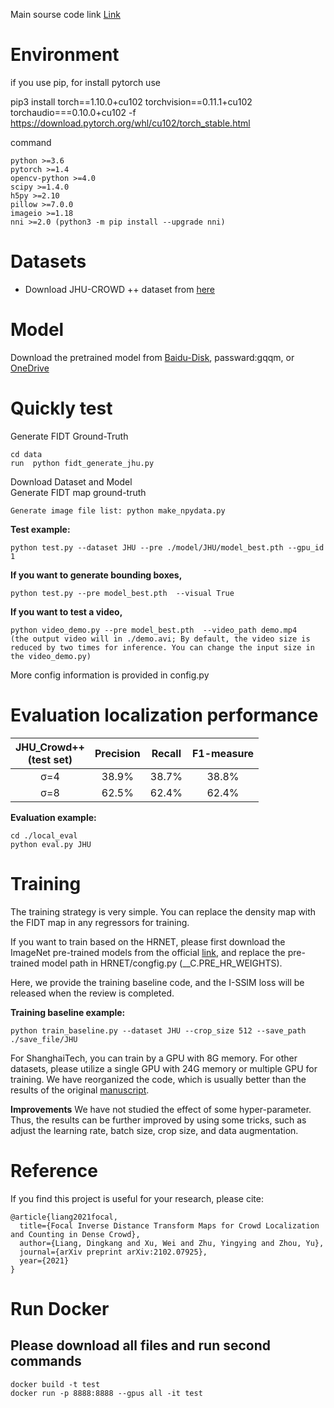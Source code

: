 Main sourse code link [Link](https://github.com/dk-liang/FIDTM)

# Environment

if you use pip, for install pytorch use


pip3 install torch==1.10.0+cu102 torchvision==0.11.1+cu102 torchaudio===0.10.0+cu102 -f https://download.pytorch.org/whl/cu102/torch_stable.html 


command

    python >=3.6
    pytorch >=1.4
    opencv-python >=4.0
    scipy >=1.4.0
    h5py >=2.10
    pillow >=7.0.0
    imageio >=1.18
    nni >=2.0 (python3 -m pip install --upgrade nni)

# Datasets

- Download JHU-CROWD ++ dataset from [here](http://www.crowd-counting.com/)

# Model

Download the pretrained model from [Baidu-Disk](https://pan.baidu.com/s/1SaPppYrkqdWeHueNlcvUJw), passward:gqqm, or [OneDrive](https://1drv.ms/u/s!Ak_WZsh5Fl0lhCneubkIv1mTllAZ?e=0zMHSM)

# Quickly test

Generate FIDT Ground-Truth

```
cd data
run  python fidt_generate_jhu.py
```

Download Dataset and Model  
Generate FIDT map ground-truth

```
Generate image file list: python make_npydata.py
```

**Test example:**

```
python test.py --dataset JHU --pre ./model/JHU/model_best.pth --gpu_id 1
```

**If you want to generate bounding boxes,**

```
python test.py --pre model_best.pth  --visual True
```

**If you want to test a video,**

```
python video_demo.py --pre model_best.pth  --video_path demo.mp4
(the output video will in ./demo.avi; By default, the video size is reduced by two times for inference. You can change the input size in the video_demo.py)
```

More config information is provided in config.py

# Evaluation localization performance

| JHU_Crowd++ <br />(test set) | Precision | Recall | F1-measure |
| :--------------------------: | :-------: | :----: | :--------: |
|             σ=4              |   38.9%   | 38.7%  |   38.8%    |
|             σ=8              |   62.5%   | 62.4%  |   62.4%    |

**Evaluation example:**

```
cd ./local_eval
python eval.py JHU
```

# Training

The training strategy is very simple. You can replace the density map with the FIDT map in any regressors for training.

If you want to train based on the HRNET, please first download the ImageNet pre-trained models from the official [link](https://onedrive.live.com/?authkey=!AKvqI6pBZlifgJk&cid=F7FD0B7F26543CEB&id=F7FD0B7F26543CEB!116&parId=F7FD0B7F26543CEB!105&action=locate), and replace the pre-trained model path in HRNET/congfig.py (\_\_C.PRE_HR_WEIGHTS).

Here, we provide the training baseline code, and the I-SSIM loss will be released when the review is completed.

**Training baseline example:**

```
python train_baseline.py --dataset JHU --crop_size 512 --save_path ./save_file/JHU
```

For ShanghaiTech, you can train by a GPU with 8G memory. For other datasets, please utilize a single GPU with 24G memory or multiple GPU for training. We have reorganized the code, which is usually better than the results of the original [manuscript](https://arxiv.org/abs/2102.07925).

**Improvements**
We have not studied the effect of some hyper-parameter. Thus, the results can be further improved by using some tricks, such as adjust the learning rate, batch size, crop size, and data augmentation.

# Reference

If you find this project is useful for your research, please cite:

```
@article{liang2021focal,
  title={Focal Inverse Distance Transform Maps for Crowd Localization and Counting in Dense Crowd},
  author={Liang, Dingkang and Xu, Wei and Zhu, Yingying and Zhou, Yu},
  journal={arXiv preprint arXiv:2102.07925},
  year={2021}
}
```

# Run Docker

## Please download all files and run second commands

```
docker build -t test
docker run -p 8888:8888 --gpus all -it test
```
